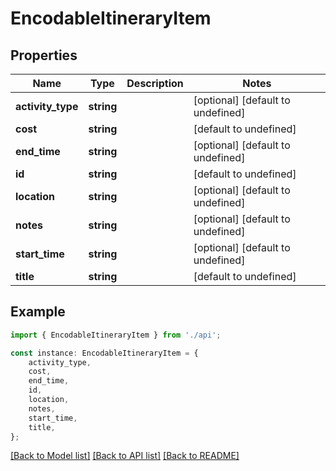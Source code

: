 # EncodableItineraryItem


## Properties

Name | Type | Description | Notes
------------ | ------------- | ------------- | -------------
**activity_type** | **string** |  | [optional] [default to undefined]
**cost** | **string** |  | [default to undefined]
**end_time** | **string** |  | [optional] [default to undefined]
**id** | **string** |  | [default to undefined]
**location** | **string** |  | [optional] [default to undefined]
**notes** | **string** |  | [optional] [default to undefined]
**start_time** | **string** |  | [optional] [default to undefined]
**title** | **string** |  | [default to undefined]

## Example

```typescript
import { EncodableItineraryItem } from './api';

const instance: EncodableItineraryItem = {
    activity_type,
    cost,
    end_time,
    id,
    location,
    notes,
    start_time,
    title,
};
```

[[Back to Model list]](../README.md#documentation-for-models) [[Back to API list]](../README.md#documentation-for-api-endpoints) [[Back to README]](../README.md)
